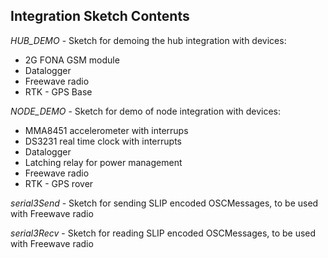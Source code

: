 ## Integration Sketch Contents

*HUB_DEMO* - Sketch for demoing the hub integration with devices:

- 2G FONA GSM module
- Datalogger
- Freewave radio
- RTK - GPS Base

*NODE_DEMO* - Sketch for demo of node integration with devices:

- MMA8451 accelerometer with interrups
- DS3231 real time clock with interrupts
- Datalogger
- Latching relay for power management
- Freewave radio
- RTK - GPS rover

*serial3Send* - Sketch for sending SLIP encoded OSCMessages, to be used with Freewave radio

*serial3Recv* - Sketch for reading SLIP encoded OSCMessages, to be used with Freewave radio

